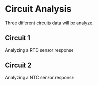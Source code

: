# Circuit Analysis
Three different circuits data will be analyze.

## Circuit 1
Analyzing a RTD sensor response 

## Circuit 2
Analyzing a NTC sensor response
